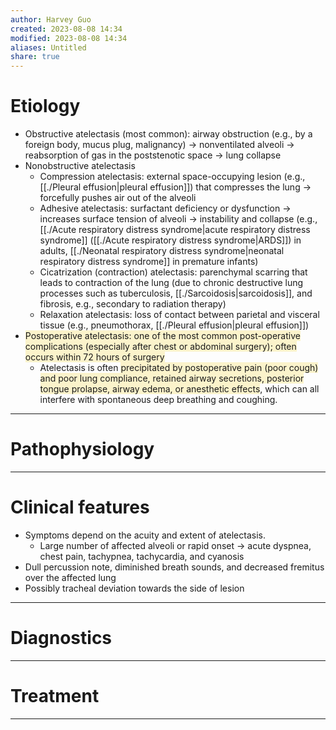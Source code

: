 ```yaml
---
author: Harvey Guo
created: 2023-08-08 14:34
modified: 2023-08-08 14:34
aliases: Untitled
share: true
---
```

# Etiology
- Obstructive atelectasis (most common): airway obstruction (e.g., by a foreign body, mucus plug, malignancy) → nonventilated alveoli → reabsorption of gas in the poststenotic space → lung collapse 
- Nonobstructive atelectasis
	- Compression atelectasis: external space-occupying lesion (e.g., [[./Pleural effusion|pleural effusion]]) that compresses the lung → forcefully pushes air out of the alveoli
	- Adhesive atelectasis: surfactant deficiency or dysfunction → increases surface tension of alveoli → instability and collapse (e.g., [[./Acute respiratory distress syndrome|acute respiratory distress syndrome]] ([[./Acute respiratory distress syndrome|ARDS]]) in adults, [[./Neonatal respiratory distress syndrome|neonatal respiratory distress syndrome]] in premature infants)
	- Cicatrization (contraction) atelectasis: parenchymal scarring that leads to contraction of the lung (due to chronic destructive lung processes such as tuberculosis, [[./Sarcoidosis|sarcoidosis]], and fibrosis, e.g., secondary to radiation therapy)
	- Relaxation atelectasis: loss of contact between parietal and visceral tissue (e.g., pneumothorax, [[./Pleural effusion|pleural effusion]])
 - <span style="background:rgba(240, 200, 0, 0.2)">Postoperative atelectasis: one of the most common post-operative complications (especially after chest or abdominal surgery); often occurs within 72 hours of surgery</span>
	 - Atelectasis is often <span style="background:rgba(240, 200, 0, 0.2)">precipitated by postoperative pain (poor cough) and poor lung compliance, retained airway secretions, posterior tongue prolapse, airway edema, or anesthetic effects</span>, which can all interfere with spontaneous deep breathing and coughing.



---
# Pathophysiology


---
# Clinical features
- Symptoms depend on the acuity and extent of atelectasis.
	- Large number of affected alveoli or rapid onset → acute dyspnea, chest pain, tachypnea, tachycardia, and cyanosis
- Dull percussion note, diminished breath sounds, and decreased fremitus over the affected lung
- Possibly tracheal deviation towards the side of lesion

---
# Diagnostics


---
# Treatment


---
